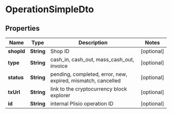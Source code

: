 # OperationSimpleDto

## Properties
Name | Type | Description | Notes
------------ | ------------- | ------------- | -------------
**shopId** | **String** | Shop ID |  [optional]
**type** | **String** | cash_in, cash_out, mass_cash_out, invoice |  [optional]
**status** | **String** | pending, completed, error, new, expired, mismatch, cancelled |  [optional]
**txUrl** | **String** | link to the cryptocurrency block explorer |  [optional]
**id** | **String** | internal Plisio operation ID |  [optional]
